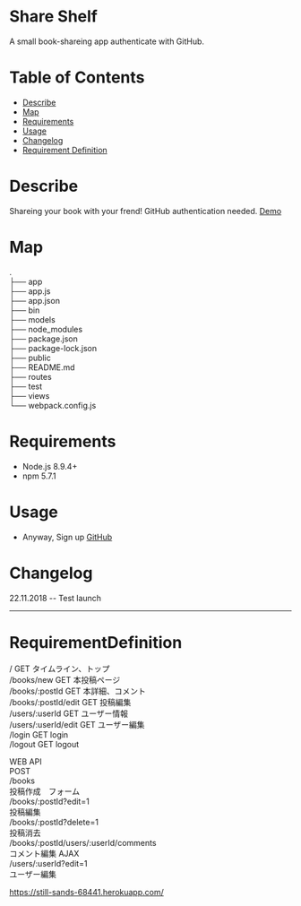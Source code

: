 # Share Shelf
A small book-shareing app authenticate with GitHub.

# Table of Contents
- [Describe](#Describe)
- [Map](#Map)
- [Requirements](Requirements)
- [Usage](#Usage)
- [Changelog](#Changelog)
- [Requirement Definition](#RequirementDefinition)

# Describe
Shareing your book with your frend!
GitHub authentication needed.
[Demo](https://twitter.com/SoYaNoNikkey/status/1065301176214728704)

# Map
.  
├── app  
├── app.js  
├── app.json  
├── bin  
├── models   
├── node_modules  
├── package.json  
├── package-lock.json  
├── public  
├── README.md  
├── routes  
├── test  
├── views  
└── webpack.config.js  

# Requirements
- Node.js 8.9.4+
- npm 5.7.1

# Usage
- Anyway, Sign up [GitHub](https://github.com/)

# Changelog
22.11.2018 -- Test launch
***

# RequirementDefinition
/   GET タイムライン、トップ  
/books/new   GET 本投稿ページ  
/books/:postId GET 本詳細、コメント   
/books/:postId/edit GET 投稿編集  
/users/:userId GET ユーザー情報  
/users/:userId/edit GET ユーザー編集  
/login GET login  
/logout GET logout  

WEB API  
POST  
/books  
投稿作成　フォーム  
/books/:postId?edit=1  
投稿編集  
/books/:postId?delete=1  
投稿消去  
/books/:postId/users/:userId/comments  
コメント編集 AJAX  
/users/:userId?edit=1  
ユーザー編集  

https://still-sands-68441.herokuapp.com/